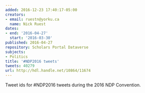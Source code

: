 ```yaml
---
added: 2016-12-23 17:40:17-05:00
creators:
- email: ruestn@yorku.ca
  name: Nick Ruest
dates:
- end: '2016-04-27'
  start: '2016-03-30'
published: 2016-04-27
repository: Scholars Portal Dataverse
subjects:
- Politics
title: '#NDP2016 tweets'
tweets: 40279
url: http://hdl.handle.net/10864/11674
---
```


Tweet ids for #NDP2016 tweets during the 2016 NDP Convention.
